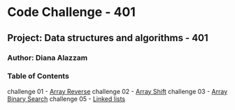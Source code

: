 # Code Challenge - 401

## Project: Data structures and algorithms - 401 

### Author: Diana Alazzam


### Table of Contents

challenge 01 - [Array Reverse](challenges/arrayReverse/array-shift.js)
challenge 02 - [Array Shift](challenges/arrayShift/array-shift.js)
challenge 03 - [Array Binary Search](challenges/arrayBinarySearch/array-binary-search.js)
challenge 05 - [Linked lists](challenges/linkedList/linked-list.js)